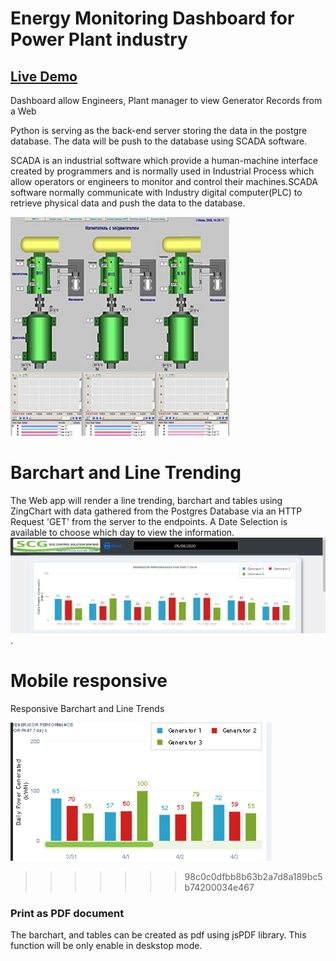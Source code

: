 # Energy Monitoring Dashboard for Power Plant industry
## [Live Demo](https://winson-dashboard.herokuapp.com/)


Dashboard allow Engineers, Plant manager to view Generator Records from a
Web

Python is serving as the back-end server storing the data in the postgre database.
The data will be push to the database using SCADA software.

SCADA is an industrial software which provide a human-machine interface created by programmers and is normally used in Industrial Process which allow operators or engineers
to monitor and control their machines.SCADA software normally communicate with Industry digital computer(PLC) to retrieve physical data and push the data to the database.


<img src="imgs/SCADA_Img.jpg" height=350, width=350>

# Barchart and Line Trending
The Web app will render a line trending, barchart and tables using ZingChart with data gathered
from the Postgres Database via an HTTP Request 'GET' from the server to the endpoints.
A Date Selection is available to choose which day to view the information.
![Barchart Rendering](imgs/barchart.PNG).

# Mobile responsive
Responsive Barchart and Line Trends

![](imgs/mobile.PNG)
>>>>>>> 98c0c0dfbb8b63b2a7d8a189bc5b74200034e467


### Print as PDF document
The barchart, and tables can be created as pdf using jsPDF library.
This function will be only enable in deskstop mode.


